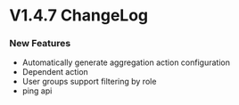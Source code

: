 # V1.4.7 ChangeLog

### New Features
* Automatically generate aggregation action configuration
* Dependent action
* User groups support filtering by role
* ping api

